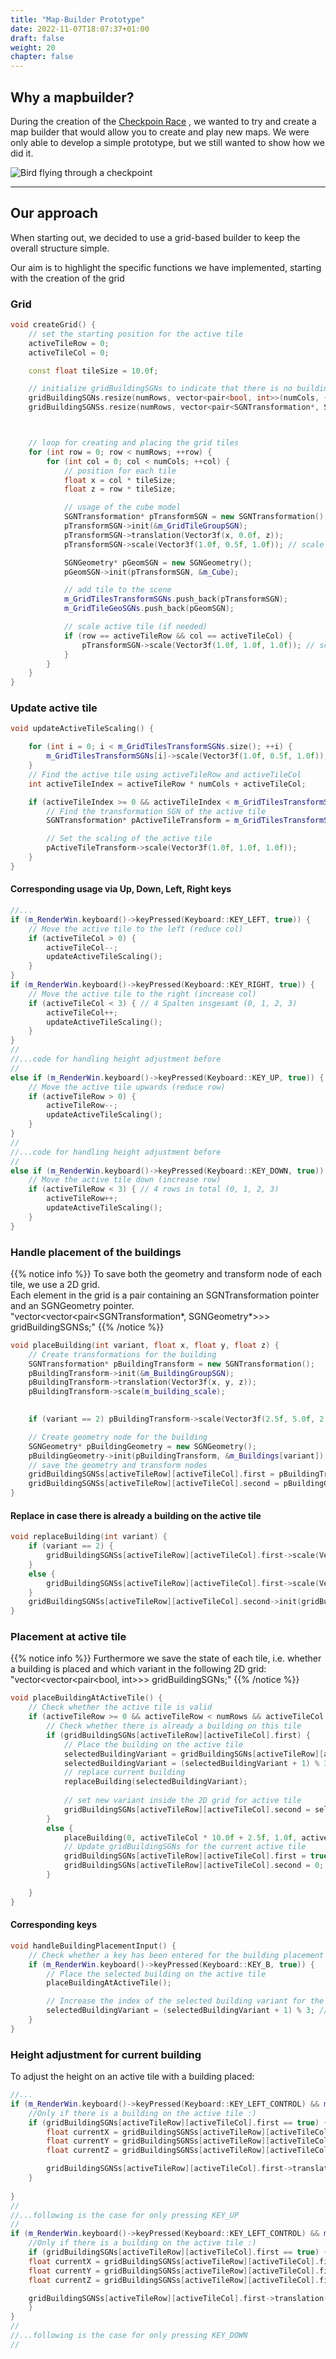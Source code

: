 ```yaml
---
title: "Map-Builder Prototype"
date: 2022-11-07T18:07:37+01:00
draft: false
weight: 20
chapter: false
---
```


## Why a mapbuilder?
During the creation of the [Checkpoin Race](/showcase/checkpoin_race/) , we wanted to try and create a map builder that would allow you to create and play new maps. We were only able to develop a simple prototype, but we still wanted to show how we did it.


![Bird flying through a checkpoint](/mapbuilder.gif)

---
## Our approach
When starting out, we decided to use a grid-based builder to keep the overall structure simple.

Our aim is to highlight the specific functions we have implemented, starting with the creation of the grid
### Grid

```cpp
void createGrid() {
	// set the starting position for the active tile
	activeTileRow = 0;
	activeTileCol = 0;

	const float tileSize = 10.0f;

	// initialize gridBuildingSGNs to indicate that there is no building on any grid field 
	gridBuildingSGNs.resize(numRows, vector<pair<bool, int>>(numCols, { false, -1 }));
	gridBuildingSGNSs.resize(numRows, vector<pair<SGNTransformation*, SGNGeometry*>>(numCols));



	// loop for creating and placing the grid tiles
	for (int row = 0; row < numRows; ++row) {
		for (int col = 0; col < numCols; ++col) {
			// position for each tile
			float x = col * tileSize;
			float z = row * tileSize;

			// usage of the cube model
			SGNTransformation* pTransformSGN = new SGNTransformation();
			pTransformSGN->init(&m_GridTileGroupSGN);
			pTransformSGN->translation(Vector3f(x, 0.0f, z));
			pTransformSGN->scale(Vector3f(1.0f, 0.5f, 1.0f)); // scale for normal tiles

			SGNGeometry* pGeomSGN = new SGNGeometry();
			pGeomSGN->init(pTransformSGN, &m_Cube);

			// add tile to the scene
			m_GridTilesTransformSGNs.push_back(pTransformSGN);
			m_GridTileGeoSGNs.push_back(pGeomSGN);

			// scale active tile (if needed)
			if (row == activeTileRow && col == activeTileCol) {
				pTransformSGN->scale(Vector3f(1.0f, 1.0f, 1.0f)); // scale for active tile
			}
		}
	}
}
```


### Update active tile

```cpp
void updateActiveTileScaling() {

	for (int i = 0; i < m_GridTilesTransformSGNs.size(); ++i) {
		m_GridTilesTransformSGNs[i]->scale(Vector3f(1.0f, 0.5f, 1.0f));
	}
	// Find the active tile using activeTileRow and activeTileCol
	int activeTileIndex = activeTileRow * numCols + activeTileCol;

	if (activeTileIndex >= 0 && activeTileIndex < m_GridTilesTransformSGNs.size()) {
		// Find the transformation SGN of the active tile
		SGNTransformation* pActiveTileTransform = m_GridTilesTransformSGNs[activeTileIndex];

		// Set the scaling of the active tile
		pActiveTileTransform->scale(Vector3f(1.0f, 1.0f, 1.0f));
	}
}

```

#### Corresponding usage via Up, Down, Left, Right keys

```cpp
//...
if (m_RenderWin.keyboard()->keyPressed(Keyboard::KEY_LEFT, true)) {
	// Move the active tile to the left (reduce col)
	if (activeTileCol > 0) {
		activeTileCol--;
		updateActiveTileScaling();
	}
}
if (m_RenderWin.keyboard()->keyPressed(Keyboard::KEY_RIGHT, true)) {
	// Move the active tile to the right (increase col)
	if (activeTileCol < 3) { // 4 Spalten insgesamt (0, 1, 2, 3)
		activeTileCol++;
		updateActiveTileScaling();
	}
}
//
//...code for handling height adjustment before
//
else if (m_RenderWin.keyboard()->keyPressed(Keyboard::KEY_UP, true)) {
	// Move the active tile upwards (reduce row)
	if (activeTileRow > 0) {
		activeTileRow--;
		updateActiveTileScaling();
	}
}
//
//...code for handling height adjustment before
//
else if (m_RenderWin.keyboard()->keyPressed(Keyboard::KEY_DOWN, true)) {
	// Move the active tile down (increase row)
	if (activeTileRow < 3) { // 4 rows in total (0, 1, 2, 3)
		activeTileRow++;
		updateActiveTileScaling();
	}
}
```
### Handle placement of the buildings
{{% notice info %}}
To save both the geometry and transform node of each tile, we use a 2D grid.\
Each element in the grid is a pair containing an SGNTransformation pointer and an SGNGeometry pointer.\
"vector<vector<pair<SGNTransformation*, SGNGeometry*>>> gridBuildingSGNSs;"
{{% /notice %}}

```cpp
void placeBuilding(int variant, float x, float y, float z) {
	// Create transformations for the building
	SGNTransformation* pBuildingTransform = new SGNTransformation();
	pBuildingTransform->init(&m_BuildingGroupSGN);
	pBuildingTransform->translation(Vector3f(x, y, z));
	pBuildingTransform->scale(m_building_scale);

	
	if (variant == 2) pBuildingTransform->scale(Vector3f(2.5f, 5.0f, 2.5f));

	// Create geometry node for the building
	SGNGeometry* pBuildingGeometry = new SGNGeometry();
	pBuildingGeometry->init(pBuildingTransform, &m_Buildings[variant]);
    // save the geometry and transform nodes
	gridBuildingSGNSs[activeTileRow][activeTileCol].first = pBuildingTransform;
	gridBuildingSGNSs[activeTileRow][activeTileCol].second = pBuildingGeometry;
}
```
#### Replace in case there is already a building on the active tile

```cpp
void replaceBuilding(int variant) {
	if (variant == 2) {
		gridBuildingSGNSs[activeTileRow][activeTileCol].first->scale(Vector3f(2.5f, 5.0f, 2.5f));
	}
	else {
		gridBuildingSGNSs[activeTileRow][activeTileCol].first->scale(Vector3f(5.0f, 5.0f, 5.0f));
	}
	gridBuildingSGNSs[activeTileRow][activeTileCol].second->init(gridBuildingSGNSs[activeTileRow][activeTileCol].first, &m_Buildings[variant]);
}
```

### Placement at active tile
{{% notice info %}}
Furthermore we save the state of each tile, i.e. whether a building is placed and which variant in the following 2D grid:\
"vector<vector<pair<bool, int>>> gridBuildingSGNs;"
{{% /notice %}}
```cpp
void placeBuildingAtActiveTile() {
	// Check whether the active tile is valid
	if (activeTileRow >= 0 && activeTileRow < numRows && activeTileCol >= 0 && activeTileCol < numCols) {
		// Check whether there is already a building on this tile
		if (gridBuildingSGNs[activeTileRow][activeTileCol].first) {
			// Place the building on the active tile
			selectedBuildingVariant = gridBuildingSGNs[activeTileRow][activeTileCol].second;
			selectedBuildingVariant = (selectedBuildingVariant + 1) % 3;
			// replace current building
			replaceBuilding(selectedBuildingVariant);
			
			// set new variant inside the 2D grid for active tile
			gridBuildingSGNs[activeTileRow][activeTileCol].second = selectedBuildingVariant;
		}
		else {
			placeBuilding(0, activeTileCol * 10.0f + 2.5f, 1.0f, activeTileRow * 10.0f);
			// Update gridBuildingSGNs for the current active tile
			gridBuildingSGNs[activeTileRow][activeTileCol].first = true;
			gridBuildingSGNs[activeTileRow][activeTileCol].second = 0;
		}

	}
}
```
#### Corresponding keys
```cpp
void handleBuildingPlacementInput() {
	// Check whether a key has been entered for the building placement
	if (m_RenderWin.keyboard()->keyPressed(Keyboard::KEY_B, true)) {
		// Place the selected building on the active tile
		placeBuildingAtActiveTile();

		// Increase the index of the selected building variant for the next building
		selectedBuildingVariant = (selectedBuildingVariant + 1) % 3; // Assumption: There are 3 building variants
	}
}
```

### Height adjustment for current building
To adjust the height on an active tile with a building placed:
```cpp
//...
if (m_RenderWin.keyboard()->keyPressed(Keyboard::KEY_LEFT_CONTROL) && m_RenderWin.keyboard()->keyPressed(Keyboard::KEY_UP, true)) {
    //Only if there is a building on the active tile :)
	if (gridBuildingSGNs[activeTileRow][activeTileCol].first == true) {
		float currentX = gridBuildingSGNSs[activeTileRow][activeTileCol].first->translation().x();
		float currentY = gridBuildingSGNSs[activeTileRow][activeTileCol].first->translation().y();
		float currentZ = gridBuildingSGNSs[activeTileRow][activeTileCol].first->translation().z();

		gridBuildingSGNSs[activeTileRow][activeTileCol].first->translation(Vector3f(currentX, currentY + 1.0f, currentZ));
	}
	
}
//
//...following is the case for only pressing KEY_UP
//
if (m_RenderWin.keyboard()->keyPressed(Keyboard::KEY_LEFT_CONTROL) && m_RenderWin.keyboard()->keyPressed(Keyboard::KEY_DOWN, true)) {
    //Only if there is a building on the active tile :)
	if (gridBuildingSGNs[activeTileRow][activeTileCol].first == true) {
	float currentX = gridBuildingSGNSs[activeTileRow][activeTileCol].first->translation().x();
	float currentY = gridBuildingSGNSs[activeTileRow][activeTileCol].first->translation().y();
	float currentZ = gridBuildingSGNSs[activeTileRow][activeTileCol].first->translation().z();

	gridBuildingSGNSs[activeTileRow][activeTileCol].first->translation(Vector3f(currentX, currentY - 1.0f, currentZ));
	}
}
//
//...following is the case for only pressing KEY_DOWN
//
```